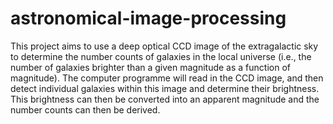 # astronomical-image-processing

This project aims to use a deep optical CCD image of the extragalactic sky to determine the number counts of galaxies in the local universe (i.e., the number of galaxies brighter than a given magnitude as a function of magnitude). The computer programme will read in the CCD image, and then detect individual galaxies within this image and determine their brightness. This brightness can then be converted into an apparent magnitude and the number counts can then be derived.
